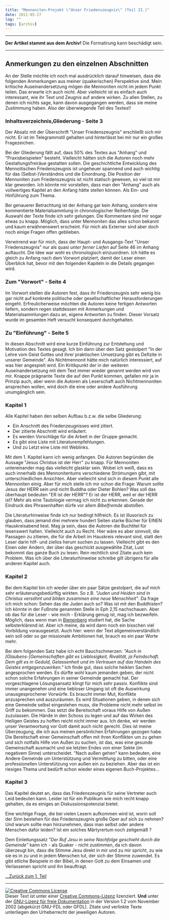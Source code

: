 ```yaml
---
title: "Mennoniten-Projekt \"Unser Friedenszeugnis\" (Teil II.)"
date: 2011-05-27
log: ""
tags: [archiv]
---
```

<hr><b>Der Artikel stammt aus dem Archiv!</b> Die Formatirung kann beschädigt sein.<hr>
<h2>Anmerkungen zu den einzelnen Abschnitten</h2>

An der Stelle möchte ich noch mal ausdrücklich darauf hinweisen, dass die folgenden Anmerkungen aus meiner (quakerischen) Perspektive sind. Mein kritische Auseinandersetzung  mögen die Mennoniten nicht im jedem Punkt teilen. Das erwarte ich auch nicht. Aber vielleicht ist es einfach auch interessant, wie ihr Text und Zeugnis auf andere wirken. Zu allen Stellen, zu denen ich nichts sage, kann davon ausgegangen werden, dass sie meine Zustimmung haben. Also der überwiegende Teil des Textes!!
<!--break-->

<h3>Inhaltsverzeichnis,Gliederung - Seite 3</h3>

Der Absatz mit der Überschrift "Unser Friedenszeugnis" erschließt sich mir nicht. Er ist im Telegrammstil gehalten und hinterlässt bei mir nur ein großes Fragezeichen.

Bei der Gliederung fällt auf, dass 50% des Textes aus "Anhang" und "Praxisbeispielen" besteht. Vielleicht hätten sich die Autoren noch mehr Gestaltungsfreiräue gestatten sollen. Die geschichtliche Entwicklung des Mennoitischen Friedenszeugnis ist ungeheuer spannend und auch wichtig für das (Selbst-)Verständnis und die Einordnung. Die Position der Mennoniten zum Friedenszeugnis ist nicht statisch gewesen, so viel ist mir klar geworden. Ich könnte mir vorstellen, dass man den "Anhang" auch als vollwertiges Kapitel an den Anfang hätte stellen können. Als Ein- und Hinführung zum Thema.

Bei genauerer Betrachtung ist der Anhang gar kein Anhang, sondern eine kommentierte Materialsammlung in chronologischer Reihenfolge. Die Auswahl der Texte finde ich sehr gelungen. Die Kommentare sind mir sogar etwas zu knapp. Möglich, dass unter Mennoniten das alles schon bekannt und kaum erwähnenswert erscheint. Für mich als Externer sind aber doch noch einige Fragen offen geblieben.

Verwirrend war für mich, dass der Haupt- und Ausgangs-Text "Unser Friedenszeugnis" nur als quasi <i>unter ferner Liefen</i> auf Seite 46 im Anhang auftaucht. Die Idee war wohl es chronologisch einzuordnen. Ich hätte es gleich zu Anfang nach dem Vorwort platziert, damit der Leser einen Überblick hat, bevor mit den folgenden Kapiteln in die Details gegangen wird.

<h3>Zum "Vorwort" - Seite 4</h3>

Im Vorwort stellen die Autoren fest, dass ihr Friedenzeugnis sehr wenig bis gar nicht auf konkrete politische oder gesellschaftlicher Herausforderungen eingeht. Erfreulicherweise möchten die Autoren  keine fertigen Antworten liefern, sondern regen stattdessen mit Anmerkungen und Materialsammlungen dazu an, eigene Antworten zu finden. Dieser Vorsatz wurde im gesamten Heft versucht konsequent durchgehalten. 

<h3>Zu "Einführung" - Seite 5</h3>

In diesen Abschnitt wird eine kurze Einführung zur Entstehung und Motivation des Textes gesagt. Ich bin dann über den Satz gestolpert "In der Lehre vom Geist Gottes und ihrer praktischen Umsetzung gibt es Defizite in unserer Gemeinde". Als Nichtmennonit hätte mich natürlich interessiert, auf was hier angespielt wird. Ein Kritikpunkt der in der weiteren Auseinandersetzung mit dem Text immer wieder genannt werden wird von mir. Knappe prägnante Texte die auf den Punkt kommen, gefallen mir ja in Prinzip auch, aber wenn die Autoren als Leserschaft auch Nichtmennoniten ansprechen wollen, wird doch die eine oder andere Ausführung unumgänglich sein.

<h3>Kapitel 1</h3>

Alle Kapitel haben den selben Aufbau b.z.w. die selbe Gliederung:
<ul>
<li>Ein Anschnitt des Friedenzeugnisses wird zitiert.</li>
<li>Der zitierte Abschnitt wird erläutert.</li>
<li>Es werden Vorschläge für die Arbeit in der Gruppe gemacht.</li>
<li>Es gibt eine Liste mit Literaturempfehlungen.</li>
<li>Und zu Letzt eine Liste mit Weblinks.</li>
</ul>

Mit dem 1. Kapitel kann ich wenig anfangen. Die Autoren begründen die Aussage "Jesus Christus ist der Herr" zu knapp. Für Mennoniten untereinander mag das vielleicht glasklar sein. Wobei ich weiß, dass es auch innerhalb des Mennonitentums verschiedene Strömungen gibt, mit unterschiedlichen Ansichten. Aber vielleicht sind sich in diesem Punkt alle Mennoniten einig. Aber für mich stelle ich mir schon die Frage: Warum sollte Jesus der HERR sein und nicht Buddha oder Dieter Bohlen? Was soll das überhaupt bedeuten "ER ist der HERR"? Er ist der HERR, weil er der HERR ist? Mehr als eine Tautologie vermag ich nicht zu erkennen. Gerade der Eindruck des Phrasenhaften dürfe vor allem <i>Bibelfremde</i> abstoßen.

Die Literaturhinweise finde ich nur bedingt hilfreich. Es ist illusorisch zu glauben, dass jemand drei mehrere hundert Seiten starke Bücher für EINEN Hauskreisabend liest. Mag ja sein, dass die Autoren die Buchtitel für lesenswert halten. Vielleicht auch zu Recht. Hier wäre es aber sinnvoll, die Passagen zu zitieren, die für die Arbeit im Hauskreis relevant sind, statt den Leser darin hilf- und ziellos herum suchen zu lassen. Vielleicht gibt es den Einen oder Andern, der über das geschickt ausgewählte Zitat, Lust bekommt das ganze Buch zu lesen. Rein rechtlich sind Zitate auch kein Problem. Was ich über die Literaturhinweise schreibe gilt übrigens für alle anderen Kapitel auch.

<h3>Kapitel 2</h3>

Bei dem Kapitel bin ich wieder über ein paar Sätze gestolpert, die auf mich sehr erläuterungsbedürftig wirkten. So z.B. <i>"Juden und Heiden sind in Christus versöhnt und bilden zusammen eine neue Menschheit"</i>. Da frage ich mich schon: Sehen das die Juden auch so? Was ist mit den Buddhisten? Ich könnte in der Fußnote genannten Stelle in Eph 2,15 nachschauen. Aber ob das für die Leser - wie mich -  Erklärung genug ist, mag ich bezweifeln. Möglich, dass wenn man in <a href="www.bienenberg.ch">Bienenberg</a> studiert hat, die Sache selbsterklärend ist. Aber ich meine, da wird dann noch ein bisschen viel Vorbildung vorausgesetzt. Auch hier: wenn der Text allgemeinverständlich sein soll oder so gar missionale Ambitionen hat, brauch es ein paar Worte mehr.

Bei dem folgenden Satz habe ich echt Bauchschmerzen: <i>"Auch in [Glaubens-]Gemeinschaften gibt es Lieblosigkeit, Rivalität, ja Feindschaft. Dem gilt es in Geduld, Gelassenheit und im Vertrauen auf das Handeln des Geistes entgegenzuwirken."</i> Ich finde gut, dass solche heiklen Sachen angesprochen werden. Es dürfte wohl kaum jemanden geben, der nicht schon solche Erfahrungen in seiner Gemeinde gemacht hat. Der vorgeschlagene Lösungsansatz klingt für mich sehr passiv. Konflikte sind immer unangenehm und eine liebloser Umgang ist oft die Auswirkung unausgesprochener Vorwürfe. Es braucht immer Mut, Konflikte anzusprechen und auszuräumen. Es wird Situationen geben, in denen sich eine Gemeinde selbst eingestehen muss, die Probleme nicht mehr selbst im Griff zu bekommen. Das setzt die Bereitschaft voraus Hilfe von Außen zuzulassen. Die Hände in den Schoss zu legen und auf das Wirken des Heiligen Geistes zu hoffen reicht nicht immer aus. Ich denke, wir werden unser Verantwortung vor Gott damit auch nicht gerecht. Dies ist meine Überzeugung, die ich aus meinen persönlichen Erfahrungen gezogen habe. Die Bereitschaft einer Gemeinschaft offen mit ihren Konflikten um zu gehen und sich notfalls Hilfe von Außen zu suchen, ist das, was eine gesunde Gemeinschaft ausmacht und sie letzten Endes von einer Sekte (im negativem Sinne) unterscheidet. "Nach außen gehen" kann bedeuten, eine Andere Gemeinde um Unterstützung und Vermittlung zu bitten, oder eine professionellen Unterstützung von außen ein zu beziehen. Aber das ist ein riesiges Thema und bedürft schon wieder eines eigenen Buch-Projektes...

<h3>Kapitel 3</h3>

Das Kapitel deutet an, dass das Friedenszeugnis für seine Vertreter auch Leid bedeuten kann. Leider ist für ein Publikum wie mich recht knapp gehalten, da es einiges an Diskussionspotenzial bietet.

Eine wichtige Frage, die bei vielen Lesern aufkommen wird ist, worin soll der Sinn bestehen  für das Friedenszeugnis große Oper auf sich zu nehmen? Und warum sollte man hinzunehmen, dass man selbst oder andere Menschen dafür leiden? Ist ein solches Märtyrertum noch zeitgemäß ?

Dem Einleitungssatz <i>"Der Ruf Jesu in seine Nachfolge geschieht durch die Gemeinde"</i> kann ich - als Quaker - nicht zustimmen, da ich davon überzeugt bin, dass die Stimme Jesu direkt in mir und zu mir spricht, zu wie sie es in zu und in jedem Menschen tut, der sich der Stimme zuwendet. Es gibt etliche Beispiele in der Bibel, in denen Gott zu dem Einsamen und Verlassenen spricht und ihn beauftragt.

<a href="http://www.the-independent-friend.de/?q=node/740">...Zurück zum 1. Teil</a>

<hr />
<a href="http://creativecommons.org/licenses/by-sa/3.0/de/" rel="license"><img src="http://i.creativecommons.org/l/by-sa/3.0/de/88x31.png" style="border-width: 0pt;" alt="Creative Commons License" /></a><br />
Dieser <span rel="dc:type" href="http://purl.org/dc/dcmitype/Text" xmlns:dc="http://purl.org/dc/elements/1.1/">Text</span> ist unter einer <a href="http://creativecommons.org/licenses/by-sa/3.0/de/" rel="license">Creative Commons-Lizenz</a> lizenziert. <b>Und</b> unter der <a href="http://de.wikipedia.org/wiki/GFDL">GNU-Lizenz f&uuml;r freie Dokumentation</a> in der Version 1.2 vom November 2002 (abgek&uuml;rzt GNU-FDL oder GFDL). Zitate und verlinkte Texte unterliegen den Urheberrecht der jeweiligen Autoren.
